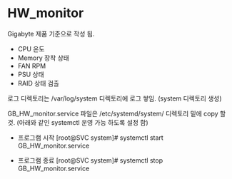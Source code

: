 # HW_monitor
Gigabyte 제품 기준으로 작성 됨.
- CPU 온도
- Memory 장착 상태
- FAN RPM 
- PSU 상태
- RAID 상태 검출

로그 디렉토리는 /var/log/system 디렉토리에 로그 쌓임. (system 디렉토리 생성)

GB_HW_monitor.service 파일은 /etc/systemd/system/ 디렉토리 밑에 copy 할것. 
(아래와 같인 systemctl 운영 가능 하도록 설정 함)

- 프로그램 시작
[root@SVC system]# systemctl start GB_HW_monitor.service

- 프로그램 종료
[root@SVC system]# systemctl stop GB_HW_monitor.service


